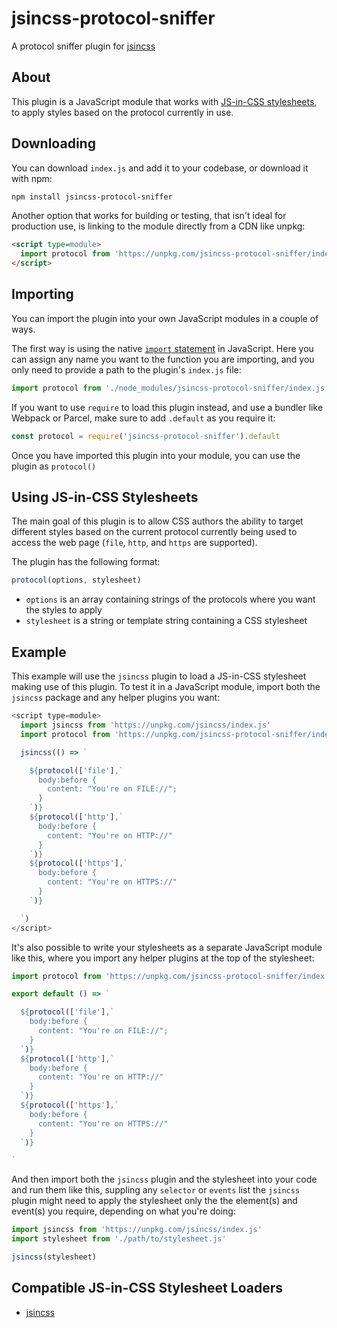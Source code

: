 # jsincss-protocol-sniffer

A protocol sniffer plugin for [jsincss](https://github.com/tomhodgins/jsincss)

## About

This plugin is a JavaScript module that works with [JS-in-CSS stylesheets](https://responsive.style/theory/what-is-a-jic-stylesheet.html), to apply styles based on the protocol currently in use.

## Downloading

You can download `index.js` and add it to your codebase, or download it with npm:

```bash
npm install jsincss-protocol-sniffer
```

Another option that works for building or testing, that isn't ideal for production use, is linking to the module directly from a CDN like unpkg:

```html
<script type=module>
  import protocol from 'https://unpkg.com/jsincss-protocol-sniffer/index.js'
</script>
```

## Importing

You can import the plugin into your own JavaScript modules in a couple of ways.

The first way is using the native [`import` statement](https://developer.mozilla.org/en-US/docs/Web/JavaScript/Reference/Statements/import) in JavaScript. Here you can assign any name you want to the function you are importing, and you only need to provide a path to the plugin's `index.js` file:

```js
import protocol from './node_modules/jsincss-protocol-sniffer/index.js'
```

If you want to use `require` to load this plugin instead, and use a bundler like Webpack or Parcel, make sure to add `.default` as you require it:

```js
const protocol = require('jsincss-protocol-sniffer').default
```

Once you have imported this plugin into your module, you can use the plugin as `protocol()`

## Using JS-in-CSS Stylesheets

The main goal of this plugin is to allow CSS authors the ability to target different styles based on the current protocol currently being used to access the web page (`file`, `http`, and `https` are supported).

The plugin has the following format:

```js
protocol(options, stylesheet)
```

- `options` is an array containing strings of the protocols where you want the styles to apply
- `stylesheet` is a string or template string containing a CSS stylesheet

## Example

This example will use the `jsincss` plugin to load a JS-in-CSS stylesheet making use of this plugin. To test it in a JavaScript module, import both the `jsincss` package and any helper plugins you want:

```js
<script type=module>
  import jsincss from 'https://unpkg.com/jsincss/index.js'
  import protocol from 'https://unpkg.com/jsincss-protocol-sniffer/index.js'

  jsincss(() => `

    ${protocol(['file'],`
      body:before {
        content: "You're on FILE://";
      }
    `)}
    ${protocol(['http'],`
      body:before {
        content: "You're on HTTP://"
      }
    `)}
    ${protocol(['https'],`
      body:before {
        content: "You're on HTTPS://"
      }
    `)}

  `)
</script>
```

It's also possible to write your stylesheets as a separate JavaScript module like this, where you import any helper plugins at the top of the stylesheet:

```js
import protocol from 'https://unpkg.com/jsincss-protocol-sniffer/index.js'

export default () => `

  ${protocol(['file'],`
    body:before {
      content: "You're on FILE://";
    }
  `)}
  ${protocol(['http'],`
    body:before {
      content: "You're on HTTP://"
    }
  `)}
  ${protocol(['https'],`
    body:before {
      content: "You're on HTTPS://"
    }
  `)}

`
```

And then import both the `jsincss` plugin and the stylesheet into your code and run them like this, suppling any `selector` or `events` list the `jsincss` plugin might need to apply the stylesheet only the the element(s) and event(s) you require, depending on what you're doing:

```js
import jsincss from 'https://unpkg.com/jsincss/index.js'
import stylesheet from './path/to/stylesheet.js'

jsincss(stylesheet)
```

## Compatible JS-in-CSS Stylesheet Loaders

- [jsincss](https://github.com/tomhodgins/jsincss)
